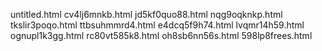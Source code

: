 untitled.html
cv4lj6mnkb.html
jd5kf0quo88.html
nqg9oqknkp.html
tkslir3poqo.html
ttbsuhmmrd4.html
e4dcq5f9h74.html
lvqmr14h59.html
ognupl1k3gg.html
rc80vt585k8.html
oh8sb6nn56s.html
598lp8frees.html